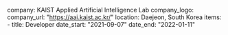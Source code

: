 company: KAIST Applied Artificial Intelligence Lab
company_logo:
company_url: "https://aai.kaist.ac.kr/"
location: Daejeon, South Korea
items:
    - title: Developer
    date_start: "2021-09-07"
    date_end: "2022-01-11"